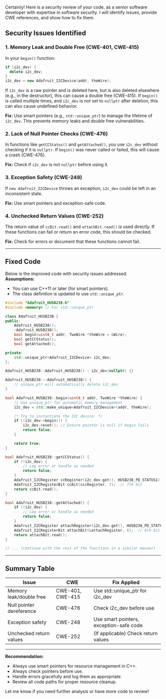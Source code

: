 Certainly! Here is a security review of your code, as a senior software developer with expertise in software security. I will identify issues, provide CWE references, and show how to fix them.

## Security Issues Identified

### 1. Memory Leak and Double Free (CWE-401, CWE-415)
In your `begin()` function:
```cpp
if (i2c_dev) {
  delete i2c_dev;
}
i2c_dev = new Adafruit_I2CDevice(addr, theWire);
```
If `i2c_dev` is a raw pointer and is deleted here, but is also deleted elsewhere (e.g., in the destructor), this can cause a double free (CWE-415). If `begin()` is called multiple times, and `i2c_dev` is not set to `nullptr` after deletion, this can also cause undefined behavior.

**Fix:** Use smart pointers (e.g., `std::unique_ptr`) to manage the lifetime of `i2c_dev`. This prevents memory leaks and double free vulnerabilities.

### 2. Lack of Null Pointer Checks (CWE-476)
In functions like `getCCStatus()` and `getAttached()`, you use `i2c_dev` without checking if it is `nullptr`. If `begin()` was never called or failed, this will cause a crash (CWE-476).

**Fix:** Check if `i2c_dev` is not `nullptr` before using it.

### 3. Exception Safety (CWE-248)
If `new Adafruit_I2CDevice` throws an exception, `i2c_dev` could be left in an inconsistent state.

**Fix:** Use smart pointers and exception-safe code.

### 4. Unchecked Return Values (CWE-252)
The return value of `ccBit.read()` and `attachBit.read()` is used directly. If these functions can fail or return an error code, this should be checked.

**Fix:** Check for errors or document that these functions cannot fail.

---

## Fixed Code

Below is the improved code with security issues addressed.  
**Assumptions:**  
- You can use C++11 or later (for smart pointers).
- The class definition is updated to use `std::unique_ptr`.

```cpp
#include "Adafruit_HUSB238.h"
#include <memory> // For std::unique_ptr

class Adafruit_HUSB238 {
public:
    Adafruit_HUSB238();
    ~Adafruit_HUSB238();
    bool begin(uint8_t addr, TwoWire *theWire = &Wire);
    bool getCCStatus();
    bool getAttached();

private:
    std::unique_ptr<Adafruit_I2CDevice> i2c_dev;
};

Adafruit_HUSB238::Adafruit_HUSB238() : i2c_dev(nullptr) {}

Adafruit_HUSB238::~Adafruit_HUSB238() {
    // unique_ptr will automatically delete i2c_dev
}

bool Adafruit_HUSB238::begin(uint8_t addr, TwoWire *theWire) {
    // Use unique_ptr for automatic memory management
    i2c_dev = std::make_unique<Adafruit_I2CDevice>(addr, theWire);

    /* Try to instantiate the I2C device. */
    if (!i2c_dev->begin()) {
        i2c_dev.reset(); // Ensure pointer is null if begin fails
        return false;
    }

    return true;
}

bool Adafruit_HUSB238::getCCStatus() {
    if (!i2c_dev) {
        // Log error or handle as needed
        return false;
    }
    Adafruit_I2CRegister ccRegister(i2c_dev.get(), HUSB238_PD_STATUS1);
    Adafruit_I2CRegisterBit ccBit(&ccRegister, 7);  // 7th bit
    return ccBit.read();
}

bool Adafruit_HUSB238::getAttached() {
    if (!i2c_dev) {
        // Log error or handle as needed
        return false;
    }
    Adafruit_I2CRegister attachRegister(i2c_dev.get(), HUSB238_PD_STATUS1);
    Adafruit_I2CRegisterBit attachBit(&attachRegister, 6);  // 6th bit
    return attachBit.read();
}

// ... (continue with the rest of the functions in a similar manner)
```

---

## Summary Table

| Issue                        | CWE      | Fix Applied                                   |
|------------------------------|----------|-----------------------------------------------|
| Memory leak/double free      | CWE-401, CWE-415 | Use std::unique_ptr for i2c_dev               |
| Null pointer dereference     | CWE-476  | Check i2c_dev before use                      |
| Exception safety             | CWE-248  | Use smart pointers, exception-safe code       |
| Unchecked return values      | CWE-252  | (If applicable) Check return values           |

---

**Recommendation:**  
- Always use smart pointers for resource management in C++.
- Always check pointers before use.
- Handle errors gracefully and log them as appropriate.
- Review all code paths for proper resource cleanup.

Let me know if you need further analysis or have more code to review!